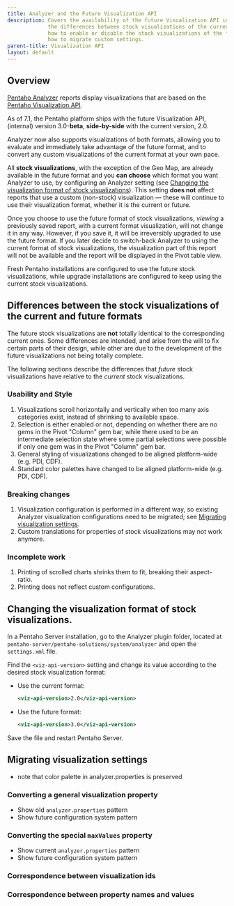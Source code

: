 ```yaml
---
title: Analyzer and the Future Visualization API
description: Covers the availability of the future Visualization API in Analyzer,
             the differences between stock visualizations of the current and future format, 
             how to enable or disable the stock visualizations of the future format and 
             how to migrate custom settings.
parent-title: Visualization API
layout: default
---
```


## Overview

[Pentaho Analyzer](http://www.pentaho.com/product/business-visualization-analytics) reports display visualizations that 
are based on the [Pentaho Visualization API](..).

As of 7.1, the Pentaho platform ships with the future Visualization API, (internal) version 3.0-**beta**, 
**side-by-side** with the current version, 2.0.
 
Analyzer now also supports visualizations of both formats,
allowing you 
to evaluate and immediately take advantage of the future format, and 
to convert any custom visualizations of the current format at your own pace.

All **stock visualizations**, with the exception of the Geo Map, are already available in the future format 
and you **can choose** which format you want Analyzer to use, by configuring an Analyzer setting
(see [Changing the visualization format of stock visualizations](Changing-the-visualization-format-of-stock-visualizations)).
This setting **does not** affect reports that use a custom (non-stock) visualization — 
these will continue to use their visualization format, whether it is the current or future.

Once you choose to use the future format of stock visualizations, 
_viewing_ a previously saved report, with a current format visualization, 
will not change it in any way. 
However, if you save it, it will be irreversibly upgraded to use the future format.
If you later decide to switch-back Analyzer to using the current format of stock visualizations,
the visualization part of this report will not be available and 
the report will be displayed in the Pivot table view.

Fresh Pentaho installations are configured to use the future stock visualizations, 
while upgrade installations are configured to keep using the current stock visualizations.


## Differences between the stock visualizations of the current and future formats

The future stock visualizations are **not** totally identical to 
the corresponding current ones. 
Some differences are intended, and arise from the will to fix certain parts of their design, 
while other are due to the development of the future visualizations not being totally complete.

The following sections describe the differences that _future_ stock visualizations have 
relative to the _current_ stock visualizations.

### Usability and Style

1. Visualizations scroll horizontally and vertically when too many axis categories exist, 
   instead of shrinking to available space.
2. Selection is either enabled or not, depending on whether there are no gems in the 
   Pivot "Column" gem bar, while there used to be an intermediate selection state where some 
   partial selections were possible if only one gem was in the Pivot "Column" gem bar.
3. General styling of visualizations changed to be aligned platform-wide (e.g. PDI, CDF).
4. Standard color palettes have changed to be aligned platform-wide (e.g. PDI, CDF).

### Breaking changes

1. Visualization configuration is performed in a different way, 
   so existing Analyzer visualization configurations need to be migrated;
   see [Migrating visualization settings](Migrating-visualization-settings).
2. Custom translations for properties of stock visualizations may not work anymore.

### Incomplete work

1. Printing of scrolled charts shrinks them to fit, breaking their aspect-ratio.
2. Printing does not reflect custom configurations.


## Changing the visualization format of stock visualizations.

In a Pentaho Server installation, go to the Analyzer plugin folder, 
located at `pentaho-server/pentaho-solutions/system/analyzer` and 
open the `settings.xml` file.

Find the `<viz-api-version>` setting and change its value according to the desired stock visualization format:

* Use the current format: 
  ```xml
  <viz-api-version>2.0</viz-api-version>
  ```

* Use the future format: 
  ```xml
  <viz-api-version>3.0</viz-api-version>
  ```

Save the file and restart Pentaho Server.

## Migrating visualization settings

* note that color palette in analyzer.properties is preserved

### Converting a general visualization property

* Show old `analyzer.properties` pattern
* Show future configuration system pattern

### Converting the special `maxValues` property

* Show current `analyzer.properties` pattern
* Show future configuration system pattern

### Correspondence between visualization ids

### Correspondence between property names and values
